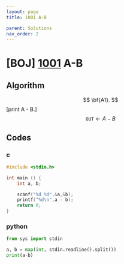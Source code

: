 ```yaml
---
layout: page
title: 1001 A-B

parent: Solutions
nav_order: 2
---
```

# [BOJ] [1001](https://www.acmicpc.net/problem/1001) A-B

## Algorithm

$$ \bf{A1}. $$ [print A - B.] $$ \mathtt{OUT} \leftarrow A - B $$

## Codes
### c
```c
#include <stdio.h>

int main () {
	int a, b;

	scanf("%d %d",&a,&b);
	printf("%d\n",a - b);
	return 0;
}
```
### python
```python
from sys import stdin

a, b = map(int, stdin.readline().split())
print(a-b)
```

